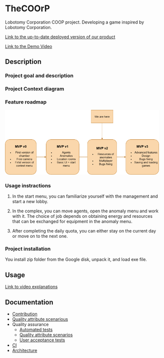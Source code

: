 # TheCOOrP
Lobotomy Corporation COOP project. Developing a game inspired by Lobotomy Corporation.

[Link to the up-to-date deployed version of our product](https://drive.google.com/drive/folders/1qRC9B3wtoQ-ucz8oC2EMupoSp4nI6Ttu?usp=drive_link)

[Link to the Demo Video](https://drive.google.com/drive/folders/1pGh9TZ-6xcYVOox96Rov0pG2shFWNsGE?usp=drive_link)

## Description

### Project goal and description

### Project Context diagram

### Feature roadmap

![Roadmap](docs/img/Roadmap.png)

### Usage instractions

1. In the start menu, you can familiarize yourself with the management and start a new lobby.

2. In the complex, you can move agents, open the anomaly menu and work with it. The choice of job depends on obtaining energy and resources that can be exchanged for equipment in the anomaly menu.

3. After completing the daily quota, you can either stay on the current day or move on to the next one.

### Project installation

You install zip folder from the Google disk, unpack it, and load exe file. 

## Usage

[Link to video explanations](https://drive.google.com/drive/folders/1pGh9TZ-6xcYVOox96Rov0pG2shFWNsGE?usp=drive_link) 

## Documentation

- [Contribution](docs/CONTRIBUTING.md)
- [Quality attribute scenarious](docs/quality-attributes/quality-attribute-scenarios.md)
- Quality assurance
  - [Automated tests](docs/quality-assurance/automated-tests.md)
  - [Quality attribute scenarios](docs/quality-assurance/quality-attribute-scenarios.md)
  - [User acceptance tests](docs/quality-assurance/user-acceptance-tests.md)
- [CI](docs/automation/CI.md)
- [Architecture](docs/architecture.md)

